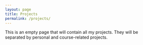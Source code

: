 ```yaml
---
layout: page
title: Projects
permalink: /projects/
---
```


This is an empty page that will contain all my projects. They will be separated by personal and course-related projects.